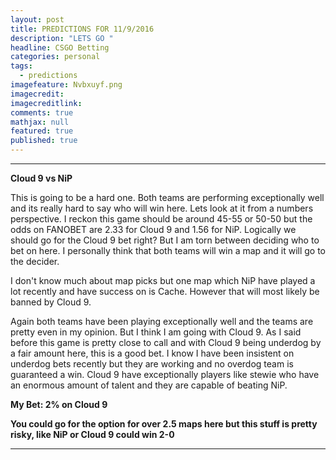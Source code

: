 ```yaml
---
layout: post
title: PREDICTIONS FOR 11/9/2016
description: "LETS GO "
headline: CSGO Betting
categories: personal
tags: 
  - predictions
imagefeature: Nvbxuyf.png
imagecredit: 
imagecreditlink: 
comments: true
mathjax: null
featured: true
published: true
---
```




-------------------------------------------------------------------
**Cloud 9 vs NiP**

This is going to be a hard one. Both teams are performing exceptionally well and its really hard to say who will win here. Lets look at it from a numbers perspective. I reckon this game should be around 45-55 or 50-50 but the odds on FANOBET are 2.33 for Cloud 9 and 1.56 for NiP. Logically we should go for the Cloud 9 bet right? But I am torn between deciding who to bet on here. I personally think that both teams will win a map and it will go to the decider. 

I don't know much about map picks but one map which NiP have played a lot recently and have success on is Cache. However that will most likely be banned by Cloud 9. 

Again both teams have been playing exceptionally well and the teams are pretty even in my opinion. But I think I am going with Cloud 9. As I said before this game is pretty close to call and with Cloud 9 being underdog by a fair amount here, this is a good bet.
I know I have been insistent on underdog bets recently but they are working and no overdog team is guaranteed a win. 
Cloud 9 have exceptionally players like stewie who have an enormous amount of talent and they are capable of beating NiP.

**My Bet: 2% on Cloud 9**

**You could go for the option for over 2.5 maps here but this stuff is pretty risky, like NiP or Cloud 9 could win 2-0**

-------------------------------------------------------------------


